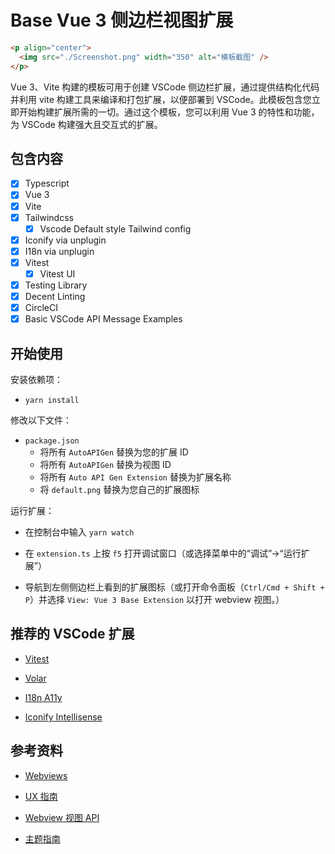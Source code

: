 <!--
 * @FilePath: /Vue3BaseExtension/README.md
 * @Description:
-->

# Base Vue 3 侧边栏视图扩展

```html
<p align="center">
  <img src="./Screenshot.png" width="350" alt="模板截图" />
</p>
```

Vue 3、Vite 构建的模板可用于创建 VSCode 侧边栏扩展，通过提供结构化代码并利用 vite 构建工具来编译和打包扩展，以便部署到 VSCode。此模板包含您立即开始构建扩展所需的一切。通过这个模板，您可以利用 Vue 3 的特性和功能，为 VSCode 构建强大且交互式的扩展。

## 包含内容

- [x] Typescript
- [x] Vue 3
- [x] Vite
- [x] Tailwindcss
  - [x] Vscode Default style Tailwind config
- [x] Iconify via unplugin
- [x] I18n via unplugin
- [x] Vitest
  - [x] Vitest UI
- [x] Testing Library
- [x] Decent Linting
- [x] CircleCI
- [x] Basic VSCode API Message Examples

## 开始使用

安装依赖项：

- `yarn install`

修改以下文件：

- `package.json`
  - 将所有 `AutoAPIGen` 替换为您的扩展 ID
  - 将所有 `AutoAPIGen` 替换为视图 ID
  - 将所有 `Auto API Gen Extension` 替换为扩展名称
  - 将 `default.png` 替换为您自己的扩展图标

运行扩展：

- 在控制台中输入 `yarn watch`

- 在 `extension.ts` 上按 `f5` 打开调试窗口（或选择菜单中的“调试”->“运行扩展”）

- 导航到左侧侧边栏上看到的扩展图标（或打开命令面板（`Ctrl/Cmd + Shift + P`）并选择 `View: Vue 3 Base Extension` 以打开 webview 视图。）

## 推荐的 VSCode 扩展

- [Vitest](https://marketplace.visualstudio.com/items?itemName=ZixuanChen.vitest-explorer)

- [Volar](https://marketplace.visualstudio.com/items?itemName=Vue.volar)

- [I18n A11y](https://marketplace.visualstudio.com/items?itemName=Lokalise.i18n-ally)

- [Iconify Intellisense](https://marketplace.visualstudio.com/items?itemName=antfu.iconify)

## 参考资料

- [Webviews](https://code.visualstudio.com/api/extension-guides/webview)

- [UX 指南](https://code.visualstudio.com/api/ux-guidelines/overview)

- [Webview 视图 API](https://code.visualstudio.com/api/references/vscode-api#WebviewView)

- [主题指南](https://code.visualstudio.com/api/references/theme-color)
